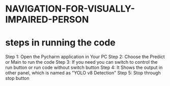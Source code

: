 # NAVIGATION-FOR-VISUALLY-IMPAIRED-PERSON
# steps in running the code
 Step 1: Open the Pycharm application in Your PC
 Step 2: Choose the Predict or Main to run the code
 Step 3: If you need you can switch to control the run button or run code without switch button
 Step 4: It Shows the output in other panel, which is named as "YOLO v8 Detection"
 Step 5: Stop through stop button 
